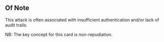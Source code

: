 ## Of Note

This attack is often associated with insufficient authentication and/or lack of audit trails.

NB: The key concept for this card is non-repudiation.
